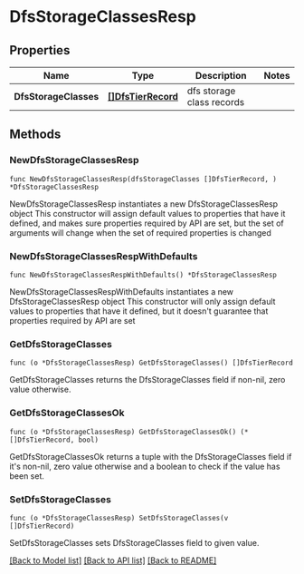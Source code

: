 # DfsStorageClassesResp

## Properties

Name | Type | Description | Notes
------------ | ------------- | ------------- | -------------
**DfsStorageClasses** | [**[]DfsTierRecord**](DfsTierRecord.md) | dfs storage class records | 

## Methods

### NewDfsStorageClassesResp

`func NewDfsStorageClassesResp(dfsStorageClasses []DfsTierRecord, ) *DfsStorageClassesResp`

NewDfsStorageClassesResp instantiates a new DfsStorageClassesResp object
This constructor will assign default values to properties that have it defined,
and makes sure properties required by API are set, but the set of arguments
will change when the set of required properties is changed

### NewDfsStorageClassesRespWithDefaults

`func NewDfsStorageClassesRespWithDefaults() *DfsStorageClassesResp`

NewDfsStorageClassesRespWithDefaults instantiates a new DfsStorageClassesResp object
This constructor will only assign default values to properties that have it defined,
but it doesn't guarantee that properties required by API are set

### GetDfsStorageClasses

`func (o *DfsStorageClassesResp) GetDfsStorageClasses() []DfsTierRecord`

GetDfsStorageClasses returns the DfsStorageClasses field if non-nil, zero value otherwise.

### GetDfsStorageClassesOk

`func (o *DfsStorageClassesResp) GetDfsStorageClassesOk() (*[]DfsTierRecord, bool)`

GetDfsStorageClassesOk returns a tuple with the DfsStorageClasses field if it's non-nil, zero value otherwise
and a boolean to check if the value has been set.

### SetDfsStorageClasses

`func (o *DfsStorageClassesResp) SetDfsStorageClasses(v []DfsTierRecord)`

SetDfsStorageClasses sets DfsStorageClasses field to given value.



[[Back to Model list]](../README.md#documentation-for-models) [[Back to API list]](../README.md#documentation-for-api-endpoints) [[Back to README]](../README.md)


